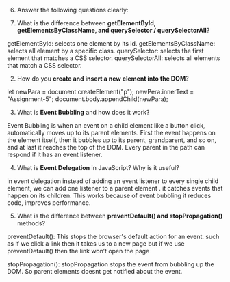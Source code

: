


 6. Answer the following questions clearly:

1. What is the difference between **getElementById, getElementsByClassName, and querySelector / querySelectorAll**?

getElementById: selects one element by its id.
getElementsByClassName: selects all element by a specific class.
querySelector: selects the first element that matches a CSS selector.
querySelectorAll: selects all elements that match a CSS selector.

2. How do you **create and insert a new element into the DOM**?

let newPara = document.createElement("p");
newPera.innerText = "Assignment-5";
document.body.appendChild(newPara);


3. What is **Event Bubbling** and how does it work?

Event Bubbling is when an event on a child element like a button click, automatically moves up to its parent elements. First the event happens on the element itself, then it bubbles up to its parent, grandparent, and so on, and at last it reaches the top of the DOM. Every parent in the path can respond if it has an event listener.


4. What is **Event Delegation** in JavaScript? Why is it useful?

in event delegation instead of adding an event listener to every single child element, we can add one listener to a parent element . it catches events that happen on its children. This works because of event bubbling
it reduces code, improves performance.


5. What is the difference between **preventDefault() and stopPropagation()** methods?

preventDefault(): This stops the browser's default action for an event. such as if we click a link then it takes us to a new page but if we use preventDefault() then the link won’t open the page

stopPropagation(): stopPropagation stops the event from bubbling up the DOM. So parent elements doesnt get notified about the event.



